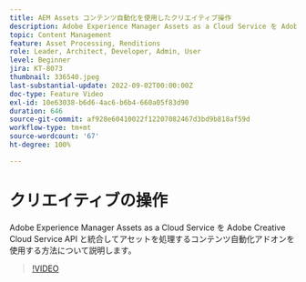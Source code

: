 ```yaml
---
title: AEM Assets コンテンツ自動化を使用したクリエイティブ操作
description: Adobe Experience Manager Assets as a Cloud Service を Adobe Creative Cloud Service API と統合してアセットを処理するコンテンツ自動化アドオンを使用する方法について説明します。
topic: Content Management
feature: Asset Processing, Renditions
role: Leader, Architect, Developer, Admin, User
level: Beginner
jira: KT-8073
thumbnail: 336540.jpeg
last-substantial-update: 2022-09-02T00:00:00Z
doc-type: Feature Video
exl-id: 10e63038-b6d6-4ac6-b6b4-660a05f83d90
duration: 646
source-git-commit: af928e60410022f12207082467d3bd9b818af59d
workflow-type: tm+mt
source-wordcount: '67'
ht-degree: 100%

---
```


# クリエイティブの操作

Adobe Experience Manager Assets as a Cloud Service を Adobe Creative Cloud Service API と統合してアセットを処理するコンテンツ自動化アドオンを使用する方法について説明します。

>[!VIDEO](https://video.tv.adobe.com/v/336540?quality=12&learn=on)
